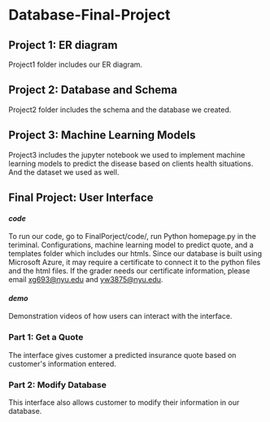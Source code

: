 # Database-Final-Project

## Project 1: ER diagram 
Project1 folder includes our ER diagram. 

## Project 2: Database and Schema
Project2 folder includes the schema and the database we created. 

## Project 3: Machine Learning Models
Project3 includes the jupyter notebook we used to implement machine learning models to predict the disease based on clients health situations. And the dataset we used as well.

## Final Project: User Interface 
#### *code*

To run our code, go to FinalPorject/code/, run Python homepage.py in the teriminal.
Configurations, machine learning model to predict quote, and a templates folder which includes our htmls. 
Since our database is built using Microsoft Azure, it may require a certificate to connect it to the python files and the html files. If the grader needs our certificate information, please email xg693@nyu.edu and yw3875@nyu.edu. 

#### *demo*

Demonstration videos of how users can interact with the interface.

### Part 1: Get a Quote
The interface gives customer a predicted insurance quote based on customer's information entered. 

### Part 2: Modify Database
This interface also allows customer to modify their information in our database.
